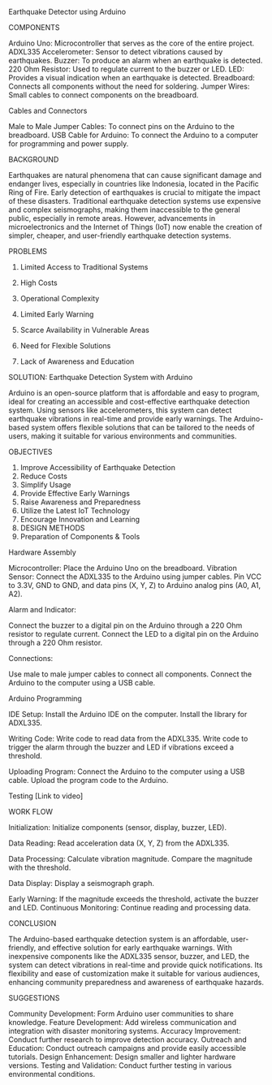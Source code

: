 Earthquake Detector using Arduino


COMPONENTS

Arduino Uno: Microcontroller that serves as the core of the entire project.
ADXL335 Accelerometer: Sensor to detect vibrations caused by earthquakes.
Buzzer: To produce an alarm when an earthquake is detected.
220 Ohm Resistor: Used to regulate current to the buzzer or LED.
LED: Provides a visual indication when an earthquake is detected.
Breadboard: Connects all components without the need for soldering.
Jumper Wires: Small cables to connect components on the breadboard.


Cables and Connectors

Male to Male Jumper Cables: To connect pins on the Arduino to the breadboard.
USB Cable for Arduino: To connect the Arduino to a computer for programming and power supply.


BACKGROUND

Earthquakes are natural phenomena that can cause significant damage and endanger lives, especially in countries like Indonesia, located in the Pacific Ring of Fire. Early detection of earthquakes is crucial to mitigate the impact of these disasters.
Traditional earthquake detection systems use expensive and complex seismographs, making them inaccessible to the general public, especially in remote areas. However, advancements in microelectronics and the Internet of Things (IoT) now enable the creation of simpler, cheaper, and user-friendly earthquake detection systems.


PROBLEMS

1. Limited Access to Traditional Systems

2. High Costs

3. Operational Complexity

4. Limited Early Warning
  
6. Scarce Availability in Vulnerable Areas
   
7. Need for Flexible Solutions
   
8. Lack of Awareness and Education


SOLUTION: Earthquake Detection System with Arduino

Arduino is an open-source platform that is affordable and easy to program, ideal for creating an accessible and cost-effective earthquake detection system. Using sensors like accelerometers, this system can detect earthquake vibrations in real-time and provide early warnings. The Arduino-based system offers flexible solutions that can be tailored to the needs of users, making it suitable for various environments and communities.


OBJECTIVES

1. Improve Accessibility of Earthquake Detection
2. Reduce Costs
3. Simplify Usage
4. Provide Effective Early Warnings
5. Raise Awareness and Preparedness
6. Utilize the Latest IoT Technology
7. Encourage Innovation and Learning
8. DESIGN METHODS
9. Preparation of Components & Tools


Hardware Assembly

Microcontroller: Place the Arduino Uno on the breadboard.
Vibration Sensor: Connect the ADXL335 to the Arduino using jumper cables. Pin VCC to 3.3V, GND to GND, and data pins (X, Y, Z) to Arduino analog pins (A0, A1, A2).

Alarm and Indicator:

Connect the buzzer to a digital pin on the Arduino through a 220 Ohm resistor to regulate current.
Connect the LED to a digital pin on the Arduino through a 220 Ohm resistor.

Connections:

Use male to male jumper cables to connect all components.
Connect the Arduino to the computer using a USB cable.

Arduino Programming

IDE Setup:
Install the Arduino IDE on the computer.
Install the library for ADXL335.

Writing Code:
Write code to read data from the ADXL335.
Write code to trigger the alarm through the buzzer and LED if vibrations exceed a threshold.

Uploading Program:
Connect the Arduino to the computer using a USB cable.
Upload the program code to the Arduino.

Testing 
[Link to video]


WORK FLOW

Initialization:
Initialize components (sensor, display, buzzer, LED).

Data Reading:
Read acceleration data (X, Y, Z) from the ADXL335.

Data Processing:
Calculate vibration magnitude.
Compare the magnitude with the threshold.

Data Display:
Display a seismograph graph.

Early Warning:
If the magnitude exceeds the threshold, activate the buzzer and LED.
Continuous Monitoring:
Continue reading and processing data.


CONCLUSION

The Arduino-based earthquake detection system is an affordable, user-friendly, and effective solution for early earthquake warnings. With inexpensive components like the ADXL335 sensor, buzzer, and LED, the system can detect vibrations in real-time and provide quick notifications. Its flexibility and ease of customization make it suitable for various audiences, enhancing community preparedness and awareness of earthquake hazards.


SUGGESTIONS

Community Development: Form Arduino user communities to share knowledge.
Feature Development: Add wireless communication and integration with disaster monitoring systems.
Accuracy Improvement: Conduct further research to improve detection accuracy.
Outreach and Education: Conduct outreach campaigns and provide easily accessible tutorials.
Design Enhancement: Design smaller and lighter hardware versions.
Testing and Validation: Conduct further testing in various environmental conditions.

